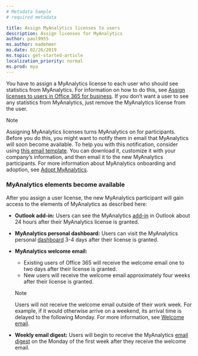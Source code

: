 ```yaml
---
# Metadata Sample
# required metadata

title: Assign MyAnalytics licenses to users
description: Assign licenses for MyAnalytics
author: paul9955
ms.author: madehmer
ms.date: 02/26/2019
ms.topic: get-started-article
localization_priority: normal 
ms.prod: mya
---
```


You have to assign a MyAnalytics license to each user who should see statistics from MyAnalytics. For information on how to do this, see [Assign licenses to users in Office 365 for business](https://support.office.com/en-us/article/assign-licenses-to-users-in-office-365-for-business-997596b5-4173-4627-b915-36abac6786dc). If you don’t want a user to see any statistics from MyAnalytics, just remove the MyAnalytics license from the user. 

> [!Note] 
> Assigning MyAnalytics licenses turns MyAnalytics on for participants. Before you do this, you might want to notify them in email that MyAnalytics will soon become available. To help you with this notification, consider using [this email template](MyAnalytics-announcement-template.docx). You can download it, customize it with your company’s information, and then email it to the new MyAnalytics participants. For more information about MyAnalytics onboarding and adoption, see [Adopt MyAnalytics](../Use/MyA-Adoption/adopt-myanalytics.md).  

### MyAnalytics elements become available

<!-- Updated for Anu and Sourabh Feb 2019: -->

After you assign a user license, the new MyAnalytics participant will gain access to the elements of MyAnalytics as described here:  

<!--  
> [!Note]
> The following timeframes pertain to the March 2019 distribution of MyAnalytics features. 
-->

 * **Outlook add-in:** Users can see the MyAnalytics [add-in](../Use/add-in.md) in Outlook about 24 hours after their MyAnalytics license is granted.

 * **MyAnalytics personal dashboard:** Users can visit the MyAnalytics personal [dashboard](../Use/dashboard-2.md) 3-4 days after their license is granted.

 * **MyAnalytics welcome email:** 
      * Existing users of Office 365 will receive the welcome email one to two days after their license is granted. 
      * New users will receive the welcome email approximately four weeks after their license is granted. 
     
    > [!Note]
    > Users will not receive the welcome email outside of their work week. For example, if it would otherwise arrive on a weekend, its arrival time is delayed to the following Monday. For more information, see [Welcome email](../Setup/MyA-Welcome-email.md).

 * **Weekly email digest:** Users will begin to receive the MyAnalytics [email digest](../Use/email-digest.md) on the Monday of the first week after they receive the welcome email.


